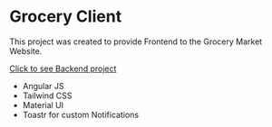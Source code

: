 # Grocery Client

This project was created to provide Frontend to the Grocery Market Website.

[Click to see Backend project](https://github.com/cnsbelirdi/grocery-market-api)

* Angular JS
* Tailwind CSS
* Material UI
* Toastr for custom Notifications
